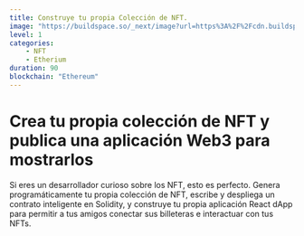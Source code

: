 ```yaml
---
title: Construye tu propia Colección de NFT.
image: "https://buildspace.so/_next/image?url=https%3A%2F%2Fcdn.buildspace.so%2Fcourses%2Fmint-your-own-nft%2Fcover-normal.png&w=1920&q=75"
level: 1
categories:
    - NFT
    - Etherium
duration: 90
blockchain: "Ethereum"
---
```


# Crea tu propia colección de NFT y publica una aplicación Web3 para mostrarlos

Si eres un desarrollador curioso sobre los NFT, esto es perfecto. Genera programáticamente tu propia colección de NFT, escribe y despliega un contrato inteligente en Solidity, y construye tu propia aplicación React dApp para permitir a tus amigos conectar sus billeteras e interactuar con tus NFTs.
